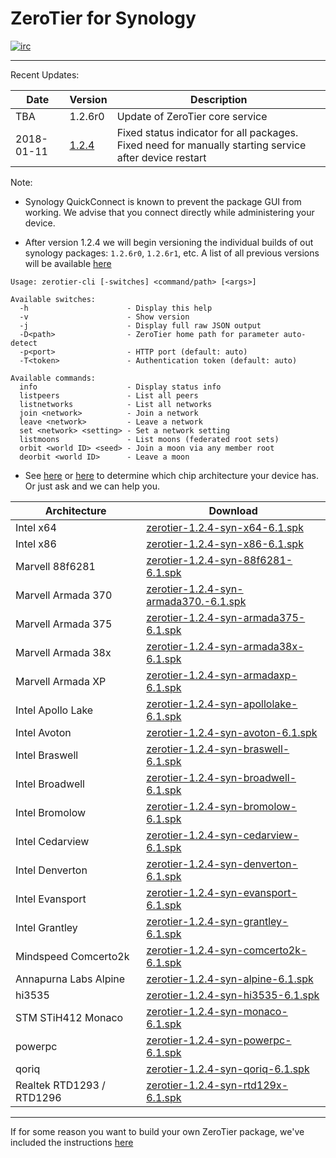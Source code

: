 ZeroTier for Synology 
======

[![irc](https://img.shields.io/badge/IRC-%23zerotier%20on%20freenode-orange.svg)](https://webchat.freenode.net/?channels=zerotier)

***

Recent Updates:

| Date | Version | Description |
| --- | --- | --- |
| TBA | 1.2.6r0 | Update of ZeroTier core service |
| 2018-01-11 | [1.2.4](https://download.zerotier.com/RELEASES/1.2.4/dist/) | Fixed status indicator for all packages. Fixed need for manually starting service after device restart |

Note:

 - Synology QuickConnect is known to prevent the package GUI from working. We advise that you connect directly while administering your device.

 - After version 1.2.4 we will begin versioning the individual builds of out synology packages: `1.2.6r0`, `1.2.6r1`, etc. A list of all previous versions will be available [here](https://download.zerotier.com/RELEASES/)

```
Usage: zerotier-cli [-switches] <command/path> [<args>]

Available switches:
  -h                      - Display this help
  -v                      - Show version
  -j                      - Display full raw JSON output
  -D<path>                - ZeroTier home path for parameter auto-detect
  -p<port>                - HTTP port (default: auto)
  -T<token>               - Authentication token (default: auto)

Available commands:
  info                    - Display status info
  listpeers               - List all peers
  listnetworks            - List all networks
  join <network>          - Join a network
  leave <network>         - Leave a network
  set <network> <setting> - Set a network setting
  listmoons               - List moons (federated root sets)
  orbit <world ID> <seed> - Join a moon via any member root
  deorbit <world ID>      - Leave a moon
```

 - See [here](https://github.com/SynoCommunity/spksrc/wiki/Architecture-per-Synology-model) or [here](https://www.synology.com/en-us/knowledgebase/DSM/tutorial/General/What_kind_of_CPU_does_my_NAS_have) to determine which chip architecture your device has. Or just ask and we can help you.

| Architecture | Download |
| --- | --- |
| Intel x64  | [zerotier-1.2.4-syn-x64-6.1.spk](https://download.zerotier.com/dist/zerotier-1.2.4-syn-x64-6.1.spk?pk_campaign=github_zerotiernas) |
| Intel x86  | [zerotier-1.2.4-syn-x86-6.1.spk](https://download.zerotier.com/dist/zerotier-1.2.4-syn-x86-6.1.spk?pk_campaign=github_zerotiernas) |
| Marvell 88f6281  | [zerotier-1.2.4-syn-88f6281-6.1.spk](https://download.zerotier.com/dist/zerotier-1.2.4-syn-88f6281-6.1.spk?pk_campaign=github_zerotiernas) |
| Marvell Armada 370  | [zerotier-1.2.4-syn-armada370.-6.1.spk](https://download.zerotier.com/dist/zerotier-1.2.4-syn-armada370-6.1.spk?pk_campaign=github_zerotiernas) |
| Marvell Armada 375  | [zerotier-1.2.4-syn-armada375-6.1.spk](https://download.zerotier.com/dist/zerotier-1.2.4-syn-armada375-6.1.spk?pk_campaign=github_zerotiernas) |
| Marvell Armada 38x  | [zerotier-1.2.4-syn-armada38x-6.1.spk](https://download.zerotier.com/dist/zerotier-1.2.4-syn-armada38x-6.1.spk?pk_campaign=github_zerotiernas) |
| Marvell Armada XP  | [zerotier-1.2.4-syn-armadaxp-6.1.spk](https://download.zerotier.com/dist/zerotier-1.2.4-syn-armadaxp-6.1.spk?pk_campaign=github_zerotiernas) |
| Intel Apollo Lake  | [zerotier-1.2.4-syn-apollolake-6.1.spk](https://download.zerotier.com/dist/zerotier-1.2.4-syn-apollolake-6.1.spk?pk_campaign=github_zerotiernas) |
| Intel Avoton  | [zerotier-1.2.4-syn-avoton-6.1.spk](https://download.zerotier.com/dist/zerotier-1.2.4-syn-avoton-6.1.spk?pk_campaign=github_zerotiernas) |
| Intel Braswell  | [zerotier-1.2.4-syn-braswell-6.1.spk](https://download.zerotier.com/dist/zerotier-1.2.4-syn-braswell-6.1.spk?pk_campaign=github_zerotiernas) |
| Intel Broadwell  | [zerotier-1.2.4-syn-broadwell-6.1.spk](https://download.zerotier.com/dist/zerotier-1.2.4-syn-broadwell-6.1.spk?pk_campaign=github_zerotiernas) |
| Intel Bromolow  | [zerotier-1.2.4-syn-bromolow-6.1.spk](https://download.zerotier.com/dist/zerotier-1.2.4-syn-bromolow-6.1.spk?pk_campaign=github_zerotiernas) |
| Intel Cedarview  | [zerotier-1.2.4-syn-cedarview-6.1.spk](https://download.zerotier.com/dist/zerotier-1.2.4-syn-cedarview-6.1.spk?pk_campaign=github_zerotiernas) |
| Intel Denverton  | [zerotier-1.2.4-syn-denverton-6.1.spk](https://download.zerotier.com/dist/zerotier-1.2.4-syn-denverton-6.1.spk?pk_campaign=github_zerotiernas) |
| Intel Evansport  | [zerotier-1.2.4-syn-evansport-6.1.spk](https://download.zerotier.com/dist/zerotier-1.2.4-syn-evansport-6.1.spk?pk_campaign=github_zerotiernas) |
| Intel Grantley  | [zerotier-1.2.4-syn-grantley-6.1.spk](https://download.zerotier.com/dist/zerotier-1.2.4-syn-grantley-6.1.spk?pk_campaign=github_zerotiernas) |
| Mindspeed Comcerto2k  | [zerotier-1.2.4-syn-comcerto2k-6.1.spk](https://download.zerotier.com/dist/zerotier-1.2.4-syn-comcerto2k-6.1.spk?pk_campaign=github_zerotiernas) |
| Annapurna Labs Alpine   | [zerotier-1.2.4-syn-alpine-6.1.spk](https://download.zerotier.com/dist/zerotier-1.2.4-syn-alpine-6.1.spk?pk_campaign=github_zerotiernas) |
| hi3535  | [zerotier-1.2.4-syn-hi3535-6.1.spk](https://download.zerotier.com/dist/zerotier-1.2.4-syn-hi3535-6.1.spk?pk_campaign=github_zerotiernas) |
| STM STiH412 Monaco  | [zerotier-1.2.4-syn-monaco-6.1.spk](https://download.zerotier.com/dist/zerotier-1.2.4-syn-monaco-6.1.spk?pk_campaign=github_zerotiernas) |
| powerpc  | [zerotier-1.2.4-syn-powerpc-6.1.spk](https://download.zerotier.com/dist/zerotier-1.2.4-syn-powerpc-6.1.spk?pk_campaign=github_zerotiernas) |
| qoriq  | [zerotier-1.2.4-syn-qoriq-6.1.spk](https://download.zerotier.com/dist/zerotier-1.2.4-syn-qoriq-6.1.spk?pk_campaign=github_zerotiernas) |
| Realtek RTD1293 / RTD1296  | [zerotier-1.2.4-syn-rtd129x-6.1.spk](https://download.zerotier.com/dist/zerotier-1.2.4-syn-rtd129x-6.1.spk?pk_campaign=github_zerotiernas) |
***

If for some reason you want to build your own ZeroTier package, we've included the instructions [here](BUILD.md)


